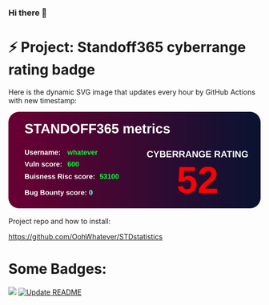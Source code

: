 ### Hi there 👋

<!--
**OohWhatever/OohWhatever** is a ✨ _special_ ✨ repository because its `README.md` (this file) appears on your GitHub profile.

Here are some ideas to get you started:

- 🔭 I’m currently working on ...
- 🌱 I’m currently learning ...
- 👯 I’m looking to collaborate on ...
- 🤔 I’m looking for help with ...
- 💬 Ask me about ...
- 📫 How to reach me: ...
- 😄 Pronouns: ...

-->
# ⚡ Project: Standoff365 cyberrange rating badge

Here is the dynamic SVG image that updates every hour by GitHub Actions with new timestamp:

![Dynamic SVG Image](https://github.com/OohWhatever/OohWhatever/blob/main/img/data.svg?raw=true&timestamp=1715965726)


Project repo and how to install:

https://github.com/OohWhatever/STDstatistics





# Some Badges:
![](https://komarev.com/ghpvc/?username=OohWhatever) [![Update README](https://github.com/OohWhatever/OohWhatever/actions/workflows/stale.yml/badge.svg)](https://github.com/OohWhatever/OohWhatever/actions/workflows/stale.yml)


